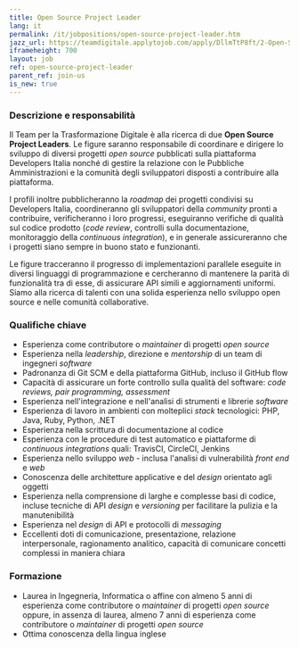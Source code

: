 ```yaml
---
title: Open Source Project Leader
lang: it
permalink: /it/jobpositions/open-source-project-leader.htm
jazz_url: https://teamdigitale.applytojob.com/apply/DllmTtP8ft/2-Open-Source-Project-Leader
iframeheight: 700
layout: job
ref: open-source-project-leader
parent_ref: join-us
is_new: true
---
```


### Descrizione e responsabilità
Il Team per la Trasformazione Digitale è alla ricerca di due **Open Source Project Leaders**.
Le figure saranno responsabile di coordinare e dirigere lo sviluppo di diversi progetti *open source* pubblicati sulla piattaforma Developers Italia nonché di gestire la relazione con le Pubbliche Amministrazioni e la comunità degli sviluppatori disposti a contribuire alla piattaforma. 

I profili inoltre pubblicheranno la *roadmap* dei progetti condivisi su Developers Italia, coordineranno gli sviluppatori della *community* pronti a contribuire, verificheranno i loro progressi, eseguiranno verifiche di qualità sul codice prodotto (*code review*, controlli sulla documentazione, monitoraggio della *continuous integration*), e in generale assicureranno che i progetti siano sempre in buono stato e funzionanti.

Le figure tracceranno il progresso di implementazioni parallele eseguite in diversi linguaggi di programmazione e cercheranno di mantenere la parità di funzionalità tra di esse, di assicurare API simili e aggiornamenti uniformi.
Siamo alla ricerca di talenti con una solida esperienza nello sviluppo open source e nelle comunità collaborative.


### Qualifiche chiave
- Esperienza come contributore o *maintainer* di progetti *open source*
- Esperienza nella *leadership*, direzione e *mentorship* di un team di ingegneri *software*
- Padronanza di Git SCM e della piattaforma GitHub, incluso il GitHub flow
- Capacità di assicurare un forte controllo sulla qualità del software: *code reviews, pair programming, assessment*
- Esperienza nell'integrazione e nell'analisi di strumenti e librerie *software*
- Esperienza di lavoro in ambienti con molteplici *stack* tecnologici: PHP, Java, Ruby, Python, .NET
- Esperienza nella scrittura di documentazione al codice
- Esperienza con le procedure di test automatico e piattaforme di *continuous integrations* quali: TravisCI, CircleCI, Jenkins
- Esperienza nello sviluppo *web* - inclusa l'analisi di vulnerabilità *front end* e *web*
- Conoscenza delle architetture applicative e del *design* orientato agli oggetti
- Esperienza nella comprensione di larghe e complesse basi di codice, incluse tecniche di API *design* e *versioning* per facilitare la pulizia e la manutenibilità
- Esperienza nel *design* di API e protocolli di *messaging*
- Eccellenti doti di comunicazione, presentazione, relazione interpersonale, ragionamento analitico, capacità di comunicare concetti complessi in maniera chiara



### Formazione
- Laurea in Ingegneria, Informatica o affine con almeno 5 anni di esperienza come contributore o *maintainer* di progetti *open source* oppure, in assenza di laurea, almeno 7  anni di esperienza come contributore o *maintainer* di progetti *open source*
- Ottima conoscenza della lingua inglese



